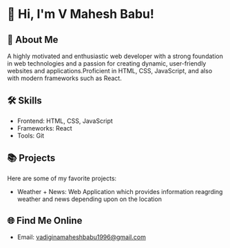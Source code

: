 # 👋 Hi, I'm V Mahesh Babu!

## 🚀 About Me
A highly motivated and enthusiastic web developer with a strong foundation in web technologies and a passion for creating dynamic, user-friendly websites and applications.Proficient in HTML, CSS, JavaScript, and also with modern frameworks such as React.


## 🛠 Skills
- Frontend: HTML, CSS, JavaScript
- Frameworks: React
- Tools: Git

## 📚 Projects
Here are some of my favorite projects:
- Weather + News: Web Application which provides information reagrding weather and news depending upon on the location

## 🌐 Find Me Online
- Email: vadiginamaheshbabu1996@gmail.com

